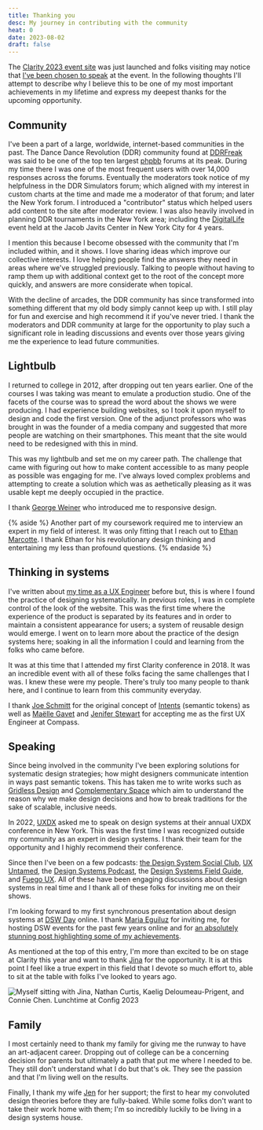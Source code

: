 ```yaml
---
title: Thanking you
desc: My journey in contributing with the community
heat: 0
date: 2023-08-02
draft: false
---
```


The [Clarity 2023 event site](https://www.clarityconf.com/) was just launched and folks visiting may notice that [I've been chosen to speak](https://www.clarityconf.com/person/donnie-damato) at the event. In the following thoughts I'll attempt to describe why I believe this to be one of my most important achievements in my lifetime and express my deepest thanks for the upcoming opportunity.

## Community

I've been a part of a large, worldwide, internet-based communities in the past. The Dance Dance Revolution (DDR) community found at [DDRFreak](http://www.ddrfreak.com/) was said to be one of the top ten largest [phpbb](https://www.phpbb.com/) forums at its peak. During my time there I was one of the most frequent users with over 14,000 responses across the forums. Eventually the moderators took notice of my helpfulness in the DDR Simulators forum; which aligned with my interest in custom charts at the time and made me a moderator of that forum; and later the New York forum. I introduced a "contributor" status which helped users add content to the site after moderator review. I was also heavily involved in planning DDR tournaments in the New York area; including the [DigitalLife](https://www.bloomberg.com/press-releases/2005-10-21/ziff-davis-digitallife-event-declared-a-major-hit-with) event held at the Jacob Javits Center in New York City for 4 years.

I mention this because I become obsessed with the community that I'm included within, and it shows. I love sharing ideas which improve our collective interests. I love helping people find the answers they need in areas where we've struggled previously. Talking to people without having to ramp them up with additional context get to the root of the concept more quickly, and answers are more considerate when topical.

With the decline of arcades, the DDR community has since transformed into something different that my old body simply cannot keep up with. I still play for fun and exercise and high recommend it if you've never tried. I thank the moderators and DDR community at large for the opportunity to play such a significant role in leading discussions and events over those years giving me the experience to lead future communities.

## Lightbulb

I returned to college in 2012, after dropping out ten years earlier. One of the courses I was taking was meant to emulate a production studio. One of the facets of the course was to spread the word about the shows we were producing. I had experience building websites, so I took it upon myself to design and code the first version. One of the adjunct professors who was brought in was the founder of a media company and suggested that more people are watching on their smartphones. This meant that the site would need to be redesigned with this in mind.

This was my lightbulb and set me on my career path. The challenge that came with figuring out how to make content accessible to as many people as possible was engaging for me. I've always loved complex problems and attempting to create a solution which was as aethetically pleasing as it was usable kept me deeply occupied in the practice.

I thank [George Weiner](https://www.linkedin.com/in/georgeweiner/) who introduced me to responsive design.

{% aside %}
Another part of my coursework required me to interview an expert in my field of interest. It was only fitting that I reach out to [Ethan Marcotte](https://ethanmarcotte.com/). I thank Ethan for his revolutionary design thinking and entertaining my less than profound questions. 
{% endaside %}

## Thinking in systems

I've written about [my time as a UX Engineer](../terminal-career) before but, this is where I found the practice of designing systematically. In previous roles, I was in complete control of the look of the website. This was the first time where the experience of the product is separated by its features and in order to maintain a consistent appearance for users; a system of reusable design would emerge. I went on to learn more about the practice of the design systems here; soaking in all the information I could and learning from the folks who came before.

It was at this time that I attended my first Clarity conference in 2018. It was an incredible event with all of these folks facing the same challenges that I was. I knew these were my people. There's truly too many people to thank here, and I continue to learn from this community everyday.

I thank [Joe Schmitt](https://joe.sh/) for the original concept of [Intents](../tokens-as-intents) (semantic tokens) as well as [Maëlle Gavet](https://www.linkedin.com/in/maellegavet/) and [Jenifer Stewart](https://www.linkedin.com/in/jeniferv) for accepting me as the first UX Engineer at Compass.

## Speaking

Since being involved in the community I've been exploring solutions for systematic design strategies; how might designers communicate intention in ways past semantic tokens. This has taken me to write works such as [Gridless Design](https://gridless.design) and [Complementary Space](https://complementary.space) which aim to understand the reason why we make design decisions and how to break traditions for the sake of scalable, inclusive needs.

In 2022, [UXDX](https://uxdx.com/) asked me to speak on design systems at their annual UXDX conference in New York. This was the first time I was recognized outside my community as an expert in design systems. I thank their team for the opportunity and I highly recommend their conference.

Since then I've been on a few podcasts: [the Design System Social Club](https://www.youtube.com/@DesignSystemSocialClub/), [UX Untamed](https://www.youtube.com/channel/UCIjuF15MXSRY7ii8AwLz5RA), the [Design Systems Podcast](https://www.designsystemspodcast.com/), the [Design Systems Field Guide](https://www.youtube.com/@DesignSystemSocialClub/), and [Fuego UX](https://www.fuegoux.com/podcast). All of these have been engaging discussions about design systems in real time and I thank all of these folks for inviting me on their shows.

I'm looking forward to my first synchronous presentation about design systems at [DSW Day](https://www.dsw.community/) online. I thank [Maria Eguiluz](https://www.linkedin.com/in/mariaeguiluz/) for inviting me, for hosting DSW events for the past few years online and for [an absolutely stunning post highlighting some of my achievements](https://www.linkedin.com/feed/update/urn:li:activity:7090013258123784192/).

As mentioned at the top of this entry, I'm more than excited to be on stage at Clarity this year and want to thank [Jina](https://www.jina.me/) for the opportunity. It is at this point I feel like a true expert in this field that I devote so much effort to, able to sit at the table with folks I've looked to years ago.

![Myself sitting with Jina, Nathan Curtis, Kaelig Deloumeau-Prigent, and Connie Chen. Lunchtime at Config 2023](../images/ds-config.jpg)

## Family

I most certainly need to thank my family for giving me the runway to have an art-adjacent career. Dropping out of college can be a concerning decision for parents but ultimately a path that put me where I needed to be. They still don't understand what I do but that's ok. They see the passion and that I'm living well on the results.

Finally, I thank my wife [Jen](https://jennifer.damato.design/) for her support; the first to hear my convoluted design theories before they are fully-baked. While some folks don't want to take their work home with them; I'm so incredibly luckily to be living in a design systems house.


